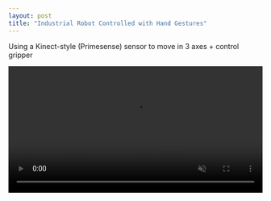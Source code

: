 ```yaml
---
layout: post
title: "Industrial Robot Controlled with Hand Gestures"
---
```


Using a Kinect-style (Primesense) sensor to move in 3 axes + control gripper

<video style="max-width: 100%; height: auto;" width="1280" height="620" controls autoplay muted loop>
<source src="/assets/kinect_robot.mp4" type="video/mp4">
 Your browser does not support the video tag.
</video>


